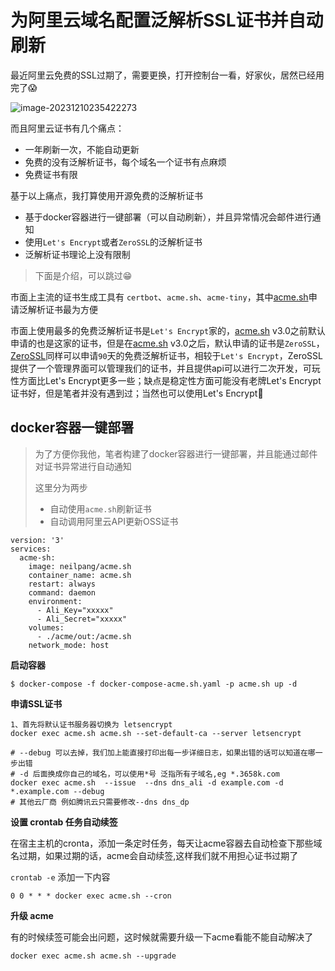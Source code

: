 # 为阿里云域名配置泛解析SSL证书并自动刷新

最近阿里云免费的SSL过期了，需要更换，打开控制台一看，好家伙，居然已经用完了😱

![image-20231210235422273](https://cdn.fengxianhub.top/resources-master/image-20231210235422273.png)

而且阿里云证书有几个痛点：

- 一年刷新一次，不能自动更新
- 免费的没有泛解析证书，每个域名一个证书有点麻烦
- 免费证书有限

基于以上痛点，我打算使用开源免费的泛解析证书

- 基于docker容器进行一键部署（可以自动刷新），并且异常情况会邮件进行通知
- 使用`Let's Encrypt`或者`ZeroSSL`的泛解析证书
- 泛解析证书理论上没有限制

>下面是介绍，可以跳过😁

市面上主流的证书生成工具有 `certbot`、`acme.sh`、`acme-tiny`，其中[acme.sh](https://github.com/acmesh-official/acme.sh)申请泛解析证书最为方便

市面上使用最多的免费泛解析证书是`Let's Encrypt`家的，[acme.sh](https://link.zhihu.com/?target=http%3A//acme.sh) v3.0之前默认申请的也是这家的证书，但是在[acme.sh](https://link.zhihu.com/?target=http%3A//acme.sh) v3.0之后，默认申请的证书是`ZeroSSL`，[ZeroSSL](https://app.zerossl.com/)同样可以申请`90`天的免费泛解析证书，相较于`Let's Encrypt`，ZeroSSL提供了一个管理界面可以管理我们的证书，并且提供api可以进行二次开发，可玩性方面比Let's Encrypt更多一些；缺点是稳定性方面可能没有老牌Let's Encrypt证书好，但是笔者并没有遇到过；当然也可以使用Let's Encrypt🎈



## docker容器一键部署

>为了方便你我他，笔者构建了docker容器进行一键部署，并且能通过邮件对证书异常进行自动通知
>
>这里分为两步
>
>- 自动使用`acme.sh`刷新证书
>- 自动调用阿里云API更新OSS证书

```shell
version: '3'
services:
  acme-sh:
    image: neilpang/acme.sh
    container_name: acme.sh
    restart: always
    command: daemon
    environment:
      - Ali_Key="xxxxx"
      - Ali_Secret="xxxxx"
    volumes:
      - ./acme/out:/acme.sh
    network_mode: host
```

**启动容器**

```shell
$ docker-compose -f docker-compose-acme.sh.yaml -p acme.sh up -d
```

**申请SSL证书**

```shell
1、首先将默认证书服务器切换为 letsencrypt
docker exec acme.sh acme.sh --set-default-ca --server letsencrypt

# --debug 可以去掉，我们加上能直接打印出每一步详细日志，如果出错的话可以知道在哪一步出错
# -d 后面换成你自己的域名，可以使用*号 泛指所有子域名,eg *.3658k.com
docker exec acme.sh  --issue  --dns dns_ali -d example.com -d *.example.com --debug
# 其他云厂商 例如腾讯云只需要修改--dns dns_dp 
```

**设置 crontab 任务自动续签**

在宿主主机的cronta，添加一条定时任务，每天让acme容器去自动检查下那些域名过期，如果过期的话，acme会自动续签,这样我们就不用担心证书过期了

`crontab -e` 添加一下内容

```shell
0 0 * * * docker exec acme.sh --cron
```

**升级 acme**

有的时候续签可能会出问题，这时候就需要升级一下acme看能不能自动解决了

```shell
docker exec acme.sh acme.sh --upgrade
```















